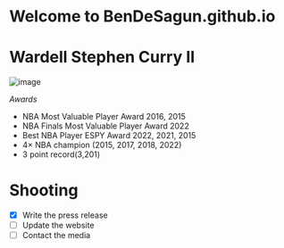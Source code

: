 # Welcome to BenDeSagun.github.io
# Wardell Stephen Curry II #
![image](https://user-images.githubusercontent.com/118234191/203184624-190e5b20-68c0-40b5-80b0-2b8d59d8e3be.png)


*Awards*
- NBA Most Valuable Player Award
2016, 2015
- NBA Finals Most Valuable Player Award
2022
- Best NBA Player ESPY Award
2022, 2021, 2015
-  4× NBA champion (2015, 2017, 2018, 2022)
-  3 point record(3,201)
# Shooting
- [x] Write the press release
- [ ] Update the website
- [ ] Contact the media
